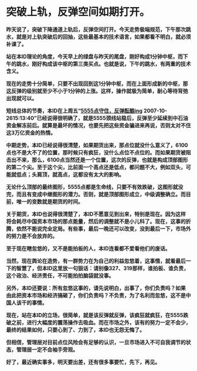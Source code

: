 突破上轨，反弹空间如期打开。
====

			

**昨天说了，突破下降通道上轨后，反弹空间打开。今天走势极端规范，下午那次跳水，就是对上轨突破后的回抽，这些最基本的技术语言，如果都看不明白，就必须补课了。**

**站在本ID理论的角度，今天早上的绿盘与昨天的尾盘，刚好构成1分钟中枢，而下午的跳水，刚好构成该中枢的第三类买点。也就是说，下午的跳水，有两重的技术含义。**

**现在的走势十分简单，只要不出现回到这1分钟中枢，而在上面形成新的中枢，那这反弹的级别就至少不小于1分钟的上涨。这样，操作就极为简单，耐心等待背弛出现就可以。**

**短线总体的节奏，本ID在上周五“[5555点守住，反弹酝酿ing](http://blog.sina.com.cn/s/blog_486e105c01000e81.html) 2007-10-2615:13:40”已经说得很明确了，就是5555颈线站稳后，反弹至少延续到中石油资金解冻前后。就算是最坏的情况，也要先把这些资金骗进来再说，否则太对不住这3万亿资金的热情。**

**中期走势，本ID已经说得很清楚，如果期货出来，那点位就没什么意义了，6100点也不是大不了的位置，那时候只有疯狂，没什么点位不点位的。而如果期货被阻击出不来，那么，6100点当然还是一个位置，这次的反弹，也就是构成顶部图形的第二个尖。至于这个尖，比前面一个高点还是低点，都问题不大，例如双头，可能就低点；头肩顶，就高点，这都没有太大的影响。**

**无论什么顶部的最终图形，5555点都是生命线，只要不有效跌破，这图形就没完，而且有变成中继图形的潜力。否则，就是顶部图形成立，中级调整确立。而目前，唯一的变数就是期货的时间。**

**关于期货，本ID也说得很清楚了，本ID不愿意见到出来，特别是现在。因为这样将会耗尽中国资本市场的那点能量，然后的调整就不是小儿科了。现在，这事的折腾，依然不能说完全定局。有些事，最后一晚还可以改变，没到最后一下，市场外的努力是不会放弃的。**

**至于现在瞎忽悠的，又不是能拍板的人，本ID连看都不爱看他们的废话。**

**当然，现在舆论在造势，有一群势力在为自己的利益忽悠着，这事情，就看最后一下的智慧了，但本ID这里放一句狠话：请别像327、319那样，谁拍板、谁负责，这个政治、经济责任，不可能拍拍脑袋就没事。**

**另外，本ID还要说：所有忽悠这事的，请先说明白，出事了，你们负责吗？如果由此把资本市场和经济搞砸了，你们负责吗？不负责，为了名利而忽悠，这不是中国人该干的事情。**

**现在，站在本ID的立场，很简单，就是该反弹就反弹，该疯狂就疯狂，在5555跌破之前，进行大幅度的震荡操作去吸血。而在市场之外，该有的努力一定不会少，最终的结果如何，只要心到了、力到了，本ID也无怨无悔了。**

**但相信，管理层对目前点位风险会有足够的认识，一旦市场进入不可自我调节的状态，管理层一定不会袖手旁观。**

**好了，最近确实事多，明天要出差，还有很多事要忙，先下，再见。**

